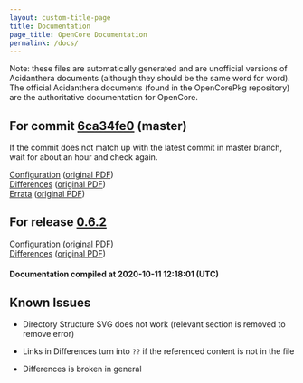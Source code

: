 ```yaml
---
layout: custom-title-page
title: Documentation
page_title: OpenCore Documentation
permalink: /docs/
---
```

Note: these files are automatically generated and are unofficial versions of Acidanthera documents (although they should be the same word for word). The official Acidanthera documents (found in the OpenCorePkg repository) are the authoritative documentation for OpenCore.

## For commit [6ca34fe0](https://github.com/acidanthera/OpenCorePkg/tree/6ca34fe0c2d4c12a7434ae5e686bdd1e0a24c19b) (master)

If the commit does not match up with the latest commit in master branch, wait for about an hour and check again.

[Configuration](latest/Configuration.html) ([original PDF](https://github.com/acidanthera/OpenCorePkg/blob/6ca34fe0c2d4c12a7434ae5e686bdd1e0a24c19b/Docs/Configuration.pdf))
<br>
[Differences](latest/Differences.html) ([original PDF](https://github.com/acidanthera/OpenCorePkg/blob/6ca34fe0c2d4c12a7434ae5e686bdd1e0a24c19b/Docs/Differences/Differences.pdf))
<br>
[Errata](latest/Errata.html) ([original PDF](https://github.com/acidanthera/OpenCorePkg/blob/6ca34fe0c2d4c12a7434ae5e686bdd1e0a24c19b/Docs/Errata/Errata.pdf))

## For release [0.6.2](https://github.com/acidanthera/OpenCorePkg/tree/0.6.2)

[Configuration](release/Configuration.html) ([original PDF](https://github.com/acidanthera/OpenCorePkg/blob/0.6.2/Docs/Configuration.pdf))
<br>
[Differences](release/Differences.html) ([original PDF](https://github.com/acidanthera/OpenCorePkg/blob/0.6.2/Docs/Differences/Differences.pdf))

#### Documentation compiled at 2020-10-11 12:18:01 (UTC)

## Known Issues

* Directory Structure SVG does not work (relevant section is removed to remove error)

* Links in Differences turn into `??` if the referenced content is not in the file

* Differences is broken in general
